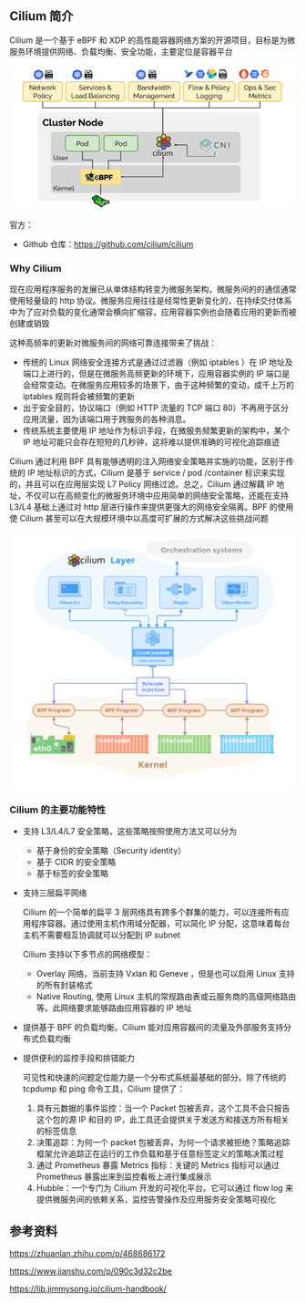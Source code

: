 ## Cilium 简介

Cilium 是一个基于 eBPF 和 XDP 的高性能容器网络方案的开源项目，目标是为微服务环境提供网络、负载均衡、安全功能，主要定位是容器平台

![Cilium feature overview](.assets/Cilium%E7%AE%80%E4%BB%8B/cilium_overview.png)

官方：

- Github 仓库：<https://github.com/cilium/cilium>

### Why Cilium

现在应用程序服务的发展已从单体结构转变为微服务架构，微服务间的的通信通常使用轻量级的 http 协议。微服务应用往往是经常性更新变化的，在持续交付体系中为了应对负载的变化通常会横向扩缩容，应用容器实例也会随着应用的更新而被创建或销毁

这种高频率的更新对微服务间的网络可靠连接带来了挑战：

- 传统的 Linux 网络安全连接方式是通过过滤器（例如 iptables ）在 IP 地址及端口上进行的，但是在微服务高频更新的环境下，应用容器实例的 IP 端口是会经常变动。在微服务应用较多的场景下，由于这种频繁的变动，成千上万的 iptables 规则将会被频繁的更新
- 出于安全目的，协议端口（例如 HTTP 流量的 TCP 端口 80）不再用于区分应用流量，因为该端口用于跨服务的各种消息。
- 传统系统主要使用 IP 地址作为标识手段，在微服务频繁更新的架构中，某个 IP 地址可能只会存在短短的几秒钟，这将难以提供准确的可视化追踪痕迹

Cilium 通过利用 BPF 具有能够透明的注入网络安全策略并实施的功能，区别于传统的 IP 地址标识的方式，Cilium 是基于 service / pod /container 标识来实现的，并且可以在应用层实现 L7 Policy 网络过滤。总之，Cilium 通过解藕 IP 地址，不仅可以在高频变化的微服务环境中应用简单的网络安全策略，还能在支持 L3/L4 基础上通过对 http 层进行操作来提供更强大的网络安全隔离。BPF 的使用使 Cilium 甚至可以在大规模环境中以高度可扩展的方式解决这些挑战问题

<img src=".assets/Cilium%E7%AE%80%E4%BB%8B/9885453-6b09787b4b207027.png" alt="img" style="zoom: 50%;" />

### Cilium 的主要功能特性

- 支持 L3/L4/L7 安全策略，这些策略按照使用方法又可以分为

  - 基于身份的安全策略（Security identity）
  - 基于 CIDR 的安全策略
  - 基于标签的安全策略

- 支持三层扁平网络

  Cilium 的一个简单的扁平 3 层网络具有跨多个群集的能力，可以连接所有应用程序容器。通过使用主机作用域分配器，可以简化 IP 分配，这意味着每台主机不需要相互协调就可以分配到 IP subnet

  Cilium 支持以下多节点的网络模型：

  - Overlay 网络，当前支持 Vxlan 和 Geneve ，但是也可以启用 Linux 支持的所有封装格式
  - Native Routing, 使用 Linux 主机的常规路由表或云服务商的高级网络路由等。此网络要求能够路由应用容器的 IP 地址

- 提供基于 BPF 的负载均衡。Cilium 能对应用容器间的流量及外部服务支持分布式负载均衡

- 提供便利的监控手段和排错能力

  可见性和快速的问题定位能力是一个分布式系统最基础的部分。除了传统的 tcpdump 和 ping 命令工具，Cilium 提供了：

  1. 具有元数据的事件监控：当一个 Packet 包被丢弃，这个工具不会只报告这个包的源 IP 和目的 IP，此工具还会提供关于发送方和接送方所有相关的标签信息
  2. 决策追踪：为何一个 packet 包被丢弃，为何一个请求被拒绝？策略追踪框架允许追踪正在运行的工作负载和基于任意标签定义的策略决策过程
  3. 通过 Prometheus 暴露 Metrics 指标：关键的 Metrics 指标可以通过 Prometheus 暴露出来到监控看板上进行集成展示
  4. Hubble：一个专门为 Cilium 开发的可视化平台。它可以通过 flow log 来提供微服务间的依赖关系，监控告警操作及应用服务安全策略可视化

## 参考资料

https://zhuanlan.zhihu.com/p/468686172

<https://www.jianshu.com/p/090c3d32c2be>

https://lib.jimmysong.io/cilium-handbook/